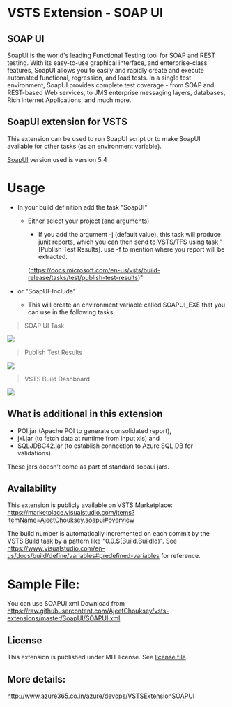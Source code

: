 # VSTS Extension - SOAP UI
## SOAP UI

SoapUI is the world's leading Functional Testing tool for SOAP and REST testing. With its easy-to-use graphical interface, and enterprise-class features, SoapUI allows you to easily and rapidly create and execute automated functional, regression, and load tests. In a single test environment, SoapUI provides complete test coverage - from SOAP and REST-based Web services, to JMS enterprise messaging layers, databases, Rich Internet Applications, and much more. 


## SoapUI extension for VSTS

This extension can be used to run SoapUI script or to make SoapUI available for other tasks (as an environment variable).

[SoapUI](https://www.soapui.org/) version used is version 5.4

# Usage

- In your build definition add the task "SoapUI"
  - Either select your project (and [arguments](https://www.soapui.org/test-automation/running-functional-tests.html))
    - If you add the argument -j (default value), this task will produce junit reports, which you can then send to VSTS/TFS using task "[Publish Test Results]. use -f to mention where you report will be extracted.
    
    (https://docs.microsoft.com/en-us/vsts/build-release/tasks/test/publish-test-results)"

- or "SoapUI-Include"
  - This will create an environment variable called SOAPUI_EXE that you can use in the following tasks.

>SOAP UI Task

![](http://www.azure365.co.in/images/posts/soapui/vssoapui.JPG)

>Publish Test Results

![](http://www.azure365.co.in/images/posts/soapui/testresults.JPG)

>VSTS Build Dashboard

![](http://www.azure365.co.in/images/posts/soapui/dashboard.JPG)

## What is additional in this extension 
- POI.jar (Apache POI to generate consolidated report),
- jxl.jar (to fetch data at runtime from input xls) and
- SQLJDBC42.jar (to establish connection to Azure SQL DB for validations).

These jars doesn’t come as part of standard sopaui jars.

## Availability

This extension is publicly available on VSTS Marketplace: https://marketplace.visualstudio.com/items?itemName=AjeetChouksey.soapui#overview

The build number is automatically incremented on each commit by the VSTS Build task by a pattern like "0.0.$(Build.BuildId)". See https://www.visualstudio.com/en-us/docs/build/define/variables#predefined-variables for reference.

# Sample File:

You can use SOAPUI.xml
Download from https://raw.githubusercontent.com/AjeetChouksey/vsts-extensions/master/SoapUI/SOAPUI.xml

## License

This extension is published under MIT license. See [license file](https://github.com/AjeetChouksey/vsts-extensions/blob/master/SoapUI/LICENSE).

## More details:
http://www.azure365.co.in/azure/devops/VSTSExtensionSOAPUI
